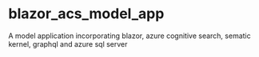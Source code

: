 # blazor_acs_model_app
A model application incorporating blazor, azure cognitive search, sematic kernel, graphql and azure sql server 
